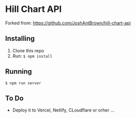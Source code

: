 # Hill Chart API

Forked from: https://github.com/JoshAntBrown/hill-chart-api

## Installing

1. Clone this repo
2. Run: `$ npm install`

## Running

`$ npm run server`

## To Do

* Deploy it to Vercel, Netlify, CLoudflare or orher ...